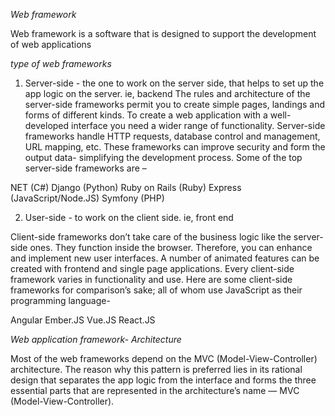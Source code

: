 *Web framework*


Web framework is a software that is designed to support the development of web applications

*type of web frameworks*

1. Server-side - the one to work on the server side, that helps to set up the app logic on the server. ie, backend
The rules and architecture of the server-side frameworks permit you to create simple pages, landings and forms of different kinds. To create a web application with a well-developed interface you need a wider range of functionality. Server-side frameworks handle HTTP requests, database control and management, URL mapping, etc. These frameworks can improve security and form the output data- simplifying the development process. Some of the top server-side frameworks are –

NET (C#)
Django (Python)
Ruby on Rails (Ruby)
Express (JavaScript/Node.JS)
Symfony (PHP)


2. User-side - to work on the client side. ie, front end

Client-side frameworks don’t take care of the business logic like the server-side ones. They function inside the browser. Therefore, you can enhance and implement new user interfaces. A number of animated features can be created with frontend and single page applications. Every client-side framework varies in functionality and use. Here are some client-side frameworks for comparison’s sake; all of whom use JavaScript as their programming language-

Angular
Ember.JS
Vue.JS
React.JS


*Web application framework- Architecture*


Most of the web frameworks depend on the MVC (Model-View-Controller) architecture. The reason why this pattern is preferred lies in its rational design that separates the app logic from the interface and forms the three essential parts that are represented in the architecture’s name — MVC (Model-View-Controller).